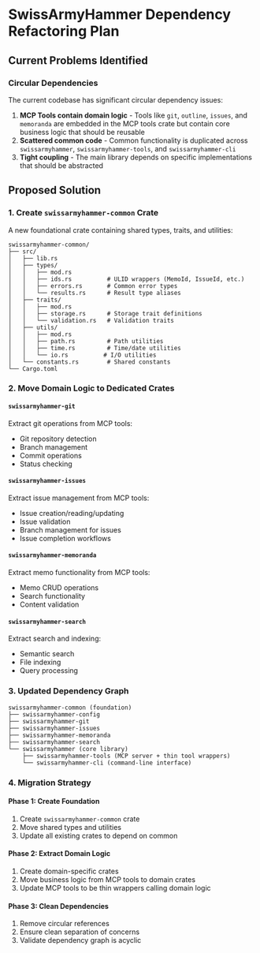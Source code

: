 # SwissArmyHammer Dependency Refactoring Plan

## Current Problems Identified

### Circular Dependencies
The current codebase has significant circular dependency issues:

1. **MCP Tools contain domain logic** - Tools like `git`, `outline`, `issues`, and `memoranda` are embedded in the MCP tools crate but contain core business logic that should be reusable
2. **Scattered common code** - Common functionality is duplicated across `swissarmyhammer`, `swissarmyhammer-tools`, and `swissarmyhammer-cli`
3. **Tight coupling** - The main library depends on specific implementations that should be abstracted

## Proposed Solution

### 1. Create `swissarmyhammer-common` Crate

A new foundational crate containing shared types, traits, and utilities:

```
swissarmyhammer-common/
├── src/
│   ├── lib.rs
│   ├── types/
│   │   ├── mod.rs
│   │   ├── ids.rs          # ULID wrappers (MemoId, IssueId, etc.)
│   │   ├── errors.rs       # Common error types
│   │   └── results.rs      # Result type aliases
│   ├── traits/
│   │   ├── mod.rs
│   │   ├── storage.rs      # Storage trait definitions
│   │   └── validation.rs   # Validation traits
│   ├── utils/
│   │   ├── mod.rs
│   │   ├── path.rs         # Path utilities
│   │   ├── time.rs         # Time/date utilities
│   │   └── io.rs          # I/O utilities
│   └── constants.rs        # Shared constants
└── Cargo.toml
```

### 2. Move Domain Logic to Dedicated Crates

#### `swissarmyhammer-git`
Extract git operations from MCP tools:
- Git repository detection
- Branch management
- Commit operations
- Status checking

#### `swissarmyhammer-issues`
Extract issue management from MCP tools:
- Issue creation/reading/updating
- Issue validation
- Branch management for issues
- Issue completion workflows

#### `swissarmyhammer-memoranda`
Extract memo functionality from MCP tools:
- Memo CRUD operations
- Search functionality
- Content validation

#### `swissarmyhammer-search`
Extract search and indexing:
- Semantic search
- File indexing
- Query processing

### 3. Updated Dependency Graph

```
swissarmyhammer-common (foundation)
├── swissarmyhammer-config
├── swissarmyhammer-git
├── swissarmyhammer-issues
├── swissarmyhammer-memoranda
├── swissarmyhammer-search
└── swissarmyhammer (core library)
    ├── swissarmyhammer-tools (MCP server + thin tool wrappers)
    └── swissarmyhammer-cli (command-line interface)
```

### 4. Migration Strategy

#### Phase 1: Create Foundation
1. Create `swissarmyhammer-common` crate
2. Move shared types and utilities
3. Update all existing crates to depend on common

#### Phase 2: Extract Domain Logic
1. Create domain-specific crates
2. Move business logic from MCP tools to domain crates
3. Update MCP tools to be thin wrappers calling domain logic

#### Phase 3: Clean Dependencies
1. Remove circular references
2. Ensure clean separation of concerns
3. Validate dependency graph is acyclic

